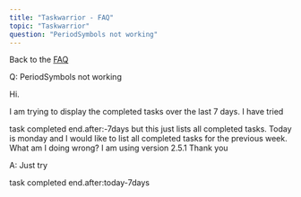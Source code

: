 ```yaml
---
title: "Taskwarrior - FAQ"
topic: "Taskwarrior"
question: "PeriodSymbols not working"
---
```


Back to the [FAQ](/support/faq)

Q: PeriodSymbols not working

Hi.

I am trying to display the completed tasks over the last 7 days. I have tried

task completed end.after:-7days
but this just lists all completed tasks. Today is monday and I would like to list all completed tasks for the previous week. What am I doing wrong? I am using version 2.5.1 Thank you

A: Just try

 

task completed end.after:today-7days

